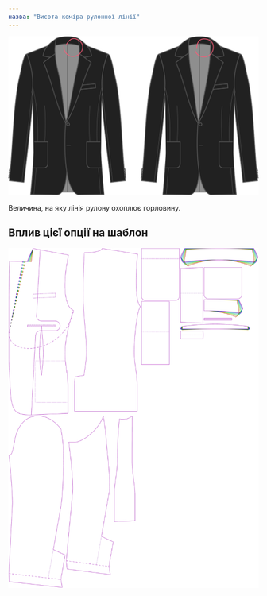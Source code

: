 ```yaml
---
назва: "Висота коміра рулонної лінії"
---
```


![Висота коміра рулонної лінії](rolllinecollarheight.svg)

Величина, на яку лінія рулону охоплює горловину.

## Вплив цієї опції на шаблон

![На цьому зображенні показано вплив цієї опції шляхом накладання декількох варіантів, які мають різне значення для цієї опції](jaeger_rolllinecollarheight_sample.svg "Вплив цієї опції на шаблон")
